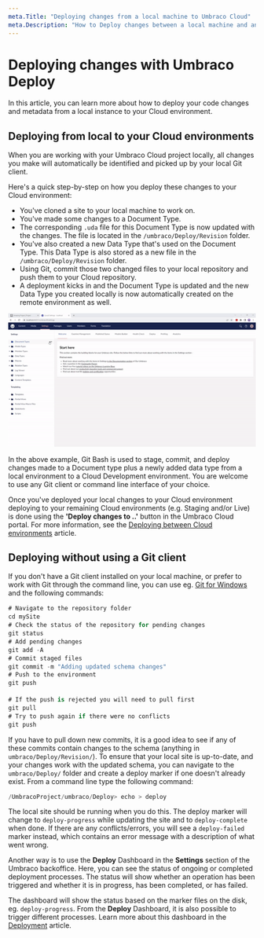 ```yaml
---
meta.Title: "Deploying changes from a local machine to Umbraco Cloud"
meta.Description: "How to Deploy changes between a local machine and an environment with Umbraco Deploy using either a Git GUI or CLI"
---
```


# Deploying changes with Umbraco Deploy

In this article, you can learn more about how to deploy your code changes and metadata from a local instance to your Cloud environment.

## Deploying from local to your Cloud environments

When you are working with your Umbraco Cloud project locally, all changes you make will automatically be identified and picked up by your local Git client.

Here's a quick step-by-step on how you deploy these changes to your Cloud environment:

- You've cloned a site to your local machine to work on.
- You've made some changes to a Document Type.
- The corresponding `.uda` file for this Document Type is now updated with the changes. The file is located in the `/umbraco/Deploy/Revision` folder.
- You've also created a new Data Type that's used on the Document Type. This Data Type is also stored as a new file in the `/umbraco/Deploy/Revision` folder.
- Using Git, commit those two changed files to your local repository and push them to your Cloud repository.
- A deployment kicks in and the Document Type is updated and the new Data Type you created locally is now automatically created on the remote environment as well.

![Deploy from Local to Remote](images/stage-commit-deploy_v10.gif)

In the above example, Git Bash is used to stage, commit, and deploy changes made to a Document type plus a newly added data type from a local environment to a Cloud Development environment. You are welcome to use any Git client or command line interface of your choice.

Once you've deployed your local changes to your Cloud environment deploying to your remaining Cloud environments (e.g. Staging and/or Live) is done using the **'Deploy changes to ..'** button in the Umbraco Cloud portal. For more information, see the [Deploying between Cloud environments](Cloud-to-Cloud) article.

## Deploying without using a Git client

If you don't have a Git client installed on your local machine, or prefer to work with Git through the command line, you can use eg. [Git for Windows](https://gitforwindows.org/) and the following commands:

```cs
# Navigate to the repository folder
cd mySite
# Check the status of the repository for pending changes
git status
# Add pending changes
git add -A
# Commit staged files
git commit -m "Adding updated schema changes"
# Push to the environment
git push

# If the push is rejected you will need to pull first
git pull
# Try to push again if there were no conflicts
git push
```

If you have to pull down new commits, it is a good idea to see if any of these commits contain changes to the schema (anything in `umbraco/Deploy/Revision/`). To ensure that your local site is up-to-date, and your changes work with the updated schema, you can navigate to the `umbraco/Deploy/` folder and create a deploy marker if one doesn't already exist. From a command line type the following command:

```cs
/UmbracoProject/umbraco/Deploy> echo > deploy
```

The local site should be running when you do this. The deploy marker will change to `deploy-progress` while updating the site and to `deploy-complete` when done. If there are any conflicts/errors, you will see a `deploy-failed` marker instead, which contains an error message with a description of what went wrong.

Another way is to use the **Deploy** Dashboard in the **Settings** section of the Umbraco backoffice. Here, you can see the status of ongoing or completed deployment processes. The status will show whether an operation has been triggered and whether it is in progress, has been completed, or has failed.

The dashboard will show the status based on the marker files on the disk, eg. `deploy-progress`. From the **Deploy** Dashboard, it is also possible to trigger different processes. Learn more about this dashboard in the [Deployment](../) article.
